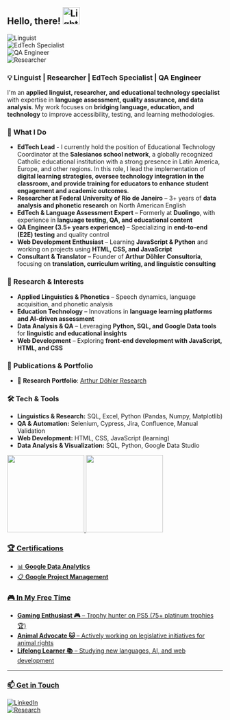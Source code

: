 ## Hello, there! <img src="https://i.imgur.com/Mo5L7Wc.gif" alt="Lightsaber Emoji" width="40" height="40">

![Linguist](https://img.shields.io/badge/-Linguist-blue)  
![EdTech Specialist](https://img.shields.io/badge/-EdTech%20Specialist-green)  
![QA Engineer](https://img.shields.io/badge/-QA%20%26%20E2E%20Testing-orange)  
![Researcher](https://img.shields.io/badge/-Researcher-purple)  

### 💡 Linguist | Researcher | EdTech Specialist | QA Engineer  

I'm an **applied linguist, researcher, and educational technology specialist** with expertise in **language assessment, quality assurance, and data analysis**. My work focuses on **bridging language, education, and technology** to improve accessibility, testing, and learning methodologies.  

### 🚀 What I Do  

- **EdTech Lead** - I currently hold the position of Educational Technology Coordinator at the **Salesianos school network**, a globally recognized Catholic educational institution with a strong presence in Latin America, Europe, and other regions. In this role, I lead the implementation of **digital learning strategies, oversee technology integration in the classroom, and provide training for educators to enhance student engagement and academic outcomes**.
- **Researcher at Federal University of Rio de Janeiro** – 3+ years of **data analysis and phonetic research** on North American English  
- **EdTech & Language Assessment Expert** – Formerly at **Duolingo**, with experience in **language testing, QA, and educational content**  
- **QA Engineer (3.5+ years experience)** – Specializing in **end-to-end (E2E) testing** and quality control  
- **Web Development Enthusiast** – Learning **JavaScript & Python** and working on projects using **HTML, CSS, and JavaScript**  
- **Consultant & Translator** – Founder of **Arthur Döhler Consultoria**, focusing on **translation, curriculum writing, and linguistic consulting**  

### 🔬 Research & Interests  

- **Applied Linguistics & Phonetics** – Speech dynamics, language acquisition, and phonetic analysis  
- **Education Technology** – Innovations in **language learning platforms and AI-driven assessment**  
- **Data Analysis & QA** – Leveraging **Python, SQL, and Google Data tools** for **linguistic and educational insights**  
- **Web Development** – Exploring **front-end development with JavaScript, HTML, and CSS**  

### 📜 Publications & Portfolio  

- 📂 **Research Portfolio**: [Arthur Döhler Research](https://sites.google.com/view/arthurdohler/home)  

### 🛠️ Tech & Tools  

- **Linguistics & Research:** SQL, Excel, Python (Pandas, Numpy, Matplotlib)  
- **QA & Automation:** Selenium, Cypress, Jira, Confluence, Manual Validation  
- **Web Development:** HTML, CSS, JavaScript (learning)  
- **Data Analysis & Visualization:** SQL, Python, Google Data Studio  

<div>
<a href="https://github.com/herrdohler">
<img loading="lazy" height="180em" src="https://github-readme-stats.vercel.app/api/top-langs/?username=herrdohler&layout=compact&langs_count=7&theme=dracula"/>
<img loading="lazy" height="180em" src="https://github-readme-stats.vercel.app/api?username=herrdohler&show_icons=true&theme=dracula&include_all_commits=true&count_private=true"/>
</div>
  
### 🏆 Certifications  

- 📊 **Google Data Analytics**  
- 📋 **Google Project Management**  

### 🎮 In My Free Time  

- **Gaming Enthusiast 🎮** – Trophy hunter on PS5 (75+ platinum trophies 🏆)  
- **Animal Advocate 🐱** – Actively working on legislative initiatives for animal rights  
- **Lifelong Learner 📚** – Studying new languages, AI, and web development
---

### 📫 Get in Touch  

[![LinkedIn](https://img.shields.io/badge/-LinkedIn-0077B5?logo=linkedin&logoColor=white)](https://www.linkedin.com/in/arthurdohler)  
[![Research](https://img.shields.io/badge/-Research%20Portfolio-orange)](https://sites.google.com/view/arthurdohler/home)  
